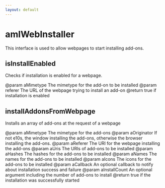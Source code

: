 ```yaml
---
layout: default
---
```


# amIWebInstaller #

This interface is used to allow webpages to start installing add-ons.


## isInstallEnabled ##

Checks if installation is enabled for a webpage.

@param  aMimetype
        The mimetype for the add-on to be installed
@param  referer
        The URL of the webpage trying to install an add-on
@return true if installation is enabled


## installAddonsFromWebpage ##

Installs an array of add-ons at the request of a webpage

@param  aMimetype
        The mimetype for the add-ons
@param  aOriginator
        If not e10s, the window installing the add-ons, otherwise the
        browser installing the add-ons.
@param  aReferer
        The URI for the webpage installing the add-ons
@param  aUris
        The URIs of add-ons to be installed
@param  aHashes
        The hashes for the add-ons to be installed
@param  aNames
        The names for the add-ons to be installed
@param  aIcons
        The icons for the add-ons to be installed
@param  aCallback
        An optional callback to notify about installation success and
        failure
@param  aInstallCount
        An optional argument including the number of add-ons to install
@return true if the installation was successfully started


